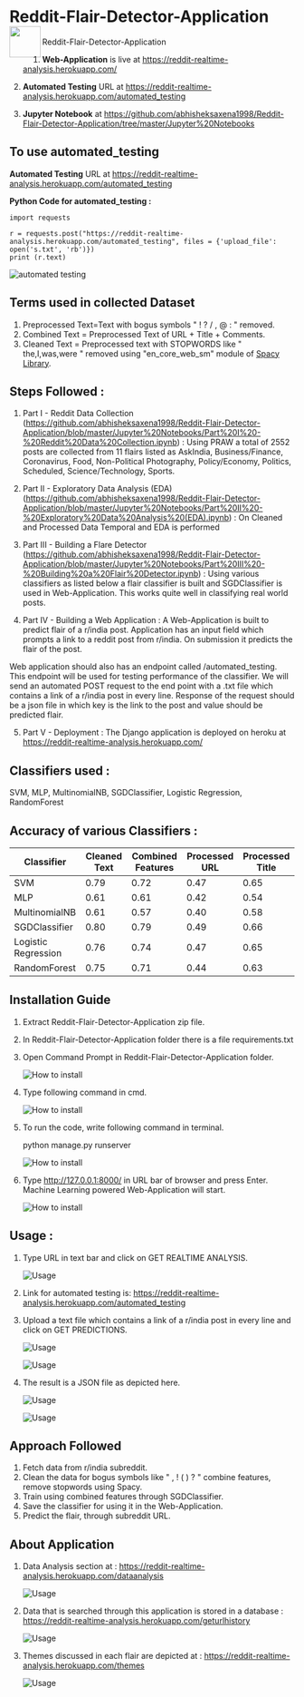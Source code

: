 # Reddit-Flair-Detector-Application <a href="https://reddit-realtime-analysis.herokuapp.com/"><img src="static/46.png" align="left" height="55" width="55" ></a>

Reddit-Flair-Detector-Application

1. **Web-Application** is live at https://reddit-realtime-analysis.herokuapp.com/

2. **Automated Testing** URL at https://reddit-realtime-analysis.herokuapp.com/automated_testing

3. **Jupyter Notebook** at https://github.com/abhisheksaxena1998/Reddit-Flair-Detector-Application/tree/master/Jupyter%20Notebooks

## To use automated_testing

**Automated Testing** URL at https://reddit-realtime-analysis.herokuapp.com/automated_testing

**Python Code for automated_testing :** 

```
import requests

r = requests.post("https://reddit-realtime-analysis.herokuapp.com/automated_testing", files = {'upload_file': open('s.txt', 'rb')})
print (r.text)    
```

![automated testing](/static/test.png)  

## Terms used in collected Dataset

1. Preprocessed Text=Text with bogus symbols " ! ? / , @ : " removed.
2. Combined Text = Preprocessed Text of URL + Title + Comments.
3. Cleaned Text = Preprocessed text with STOPWORDS like " the,I,was,were " removed using "en_core_web_sm" module of [Spacy Library](https://spacy.io/).

## Steps Followed : 

1. Part I   - Reddit Data Collection (https://github.com/abhisheksaxena1998/Reddit-Flair-Detector-Application/blob/master/Jupyter%20Notebooks/Part%20I%20-%20Reddit%20Data%20Collection.ipynb) : 
   Using PRAW a total of 2552 posts are collected from 11 flairs listed as AskIndia, Business/Finance, Coronavirus, Food, Non-Political Photography, Policy/Economy, Politics, Scheduled, Science/Technology, Sports.

2. Part II  - Exploratory Data Analysis (EDA) (https://github.com/abhisheksaxena1998/Reddit-Flair-Detector-Application/blob/master/Jupyter%20Notebooks/Part%20II%20-%20Exploratory%20Data%20Analysis%20(EDA).ipynb) : On Cleaned and Processed Data Temporal and EDA is performed 

3. Part III - Building a Flare Detector (https://github.com/abhisheksaxena1998/Reddit-Flair-Detector-Application/blob/master/Jupyter%20Notebooks/Part%20III%20-%20Building%20a%20Flair%20Detector.ipynb) : Using various classifiers as listed below a flair classifier is built and SGDClassifier is used in Web-Application. This works quite well in classifying real world posts.

4. Part IV  - Building a Web Application : A Web-Application is built to predict flair of a r/india post. Application has an input field which prompts a link to a reddit post from r/india. On submission it predicts the flair of the post.

Web application should also has an endpoint called /automated_testing. This endpoint will
be used for testing performance of the classifier. We will send an automated POST request to
the end point with a .txt file which contains a link of a r/india post in every line. Response of the
request should be a json file in which key is the link to the post and value should be predicted
flair.

5. Part V   - Deployment : The Django application is deployed on heroku at https://reddit-realtime-analysis.herokuapp.com/


## Classifiers used :

SVM, MLP, MultinomialNB, SGDClassifier, Logistic Regression, RandomForest

## Accuracy of various Classifiers :

Classifier | Cleaned Text | Combined Features | Processed URL | Processed Title
------------ | ------------- | ------------ | ------------- | ------------- 
SVM | 0.79 | 0.72 | 0.47 | 0.65
MLP |0.61	| 0.61 | 0.42 | 0.54
MultinomialNB | 0.61 | 0.57 | 0.40 | 0.58
SGDClassifier | 0.80 | 0.79 | 0.49 | 0.66
Logistic Regression | 0.76 | 0.74 | 0.47 | 0.65
RandomForest | 0.75 | 0.71 | 0.44 | 0.63



## Installation Guide

1.  Extract Reddit-Flair-Detector-Application zip file.
2.  In Reddit-Flair-Detector-Application folder there is a file requirements.txt
3.  Open Command Prompt in Reddit-Flair-Detector-Application folder.
  
    ![How to install](/Images/1.png)  

4.  Type following command in cmd.

    ![How to install](/Images/2.png)

5.  To run the code, write following command in terminal.

    python manage.py runserver
    
    ![How to install](/Images/3.png)

6.  Type http://127.0.0.1:8000/ in URL bar of browser and press Enter. Machine Learning powered Web-Application will start.  

    ![How to install](/Images/4.png)

## Usage : 

1.  Type URL in text bar and click on GET REALTIME ANALYSIS.

    ![Usage](/Images/5.png)
    
2.  Link for automated testing is: https://reddit-realtime-analysis.herokuapp.com/automated_testing

3.  Upload a text file which contains a link of a r/india post in every line and click on GET PREDICTIONS.

    ![Usage](/Images/6.png)
    
    ![Usage](/Images/7.png)

4.  The result is a JSON file as depicted here.

    ![Usage](/Images/8.png)
    
    ![Usage](/Images/9.png)    
## Approach Followed

1.  Fetch data from r/india subreddit.
2.  Clean the data for bogus symbols like " , ! ( ) ? " combine features, remove stopwords using Spacy.
3.  Train using combined features through SGDClassifier.
4.  Save the classifier for using it in the Web-Application.
5.  Predict the flair, through subreddit URL.

## About Application

1. Data Analysis section at : https://reddit-realtime-analysis.herokuapp.com/dataanalysis

    ![Usage](/Images/dataanalysis.png)

2. Data that is searched through this application is stored in a database : https://reddit-realtime-analysis.herokuapp.com/geturlhistory

    ![Usage](/Images/database.png)
    
3. Themes discussed in each flair are depicted at : https://reddit-realtime-analysis.herokuapp.com/themes

    ![Usage](/Images/themes.png)
